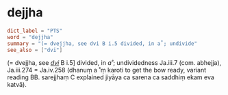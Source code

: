 # dejjha

``` toml
dict_label = "PTS"
word = "dejjha"
summary = "(= dvejjha, see dvi B i.5 divided, in a˚; undivide"
see_also = ["dvi"]
```

(= dvejjha, see *[dvi](dvi.md)* B i.5] divided, in *a˚*; undividedness Ja.iii.7 (com. abhejja), Ja.iii.274 = Ja.iv.258 (dhanuṃ a ˚ṃ karoti to get the bow ready, variant reading BB. sarejjhaṃ C explained jiyāya ca sarena ca saddhiṃ ekam eva katvā).

